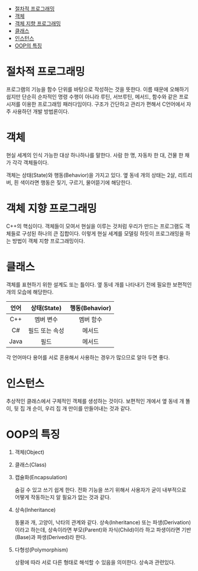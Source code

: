 - [절차적 프로그래밍](#절차적-프로그래밍)
- [객체](#객체)
- [객체 지향 프로그래밍](#객체-지향-프로그래밍)
- [클래스](#클래스)
- [인스턴스](#인스턴스)
- [OOP의 특징](#oop의-특징)

# 절차적 프로그래밍
프로그램의 기능을 함수 단위를 바탕으로 작성하는 것을 뜻한다. 이름 때문에 오해하기 쉽지만 단순히 순차적인 명령 수행이 아니라 루틴, 서브루틴, 메서드, 함수와 같은 프로시저를 이용한 프로그래밍 패러다임이다. 구조가 간단하고 관리가 편해서 C언어에서 자주 사용하던 개발 방법론이다.

# 객체
현실 세계의 인식 가능한 대상 하나하나를 말한다. 사람 한 명, 자동차 한 대, 건물 한 채가 각각 객체들이다. 

객체는 상태(State)와 행동(Behavior)을 가지고 있다. 옆 동네 개의 상태는 2살, 리트리버, 흰 색이라면 행동은 짖기, 구르기, 물어뜯기에 해당한다. 

# 객체 지향 프로그래밍
C++의 핵심이다. 객체들이 모여서 현실을 이루는 것처럼 우리가 만드는 프로그램도 객체들로 구성된 하나의 큰 집합이다. 이렇게 현실 세계를 모델링 하듯이 프로그래밍을 하는 방법이 객체 지향 프로그래밍이다. 

# 클래스
객체를 표현하기 위한 설계도 또는 틀이다. 옆 동네 개를 나타내기 전에 필요한 보편적인 개의 모습에 해당한다.

| 언어  |  상태(State)   | 행동(Behavior) |
| :---: | :------------: | :------------: |
|  C++  |   멤버 변수    |   멤버 함수    |
|  C#   | 필드 또는 속성 |     메서드     |
| Java  |      필드      |     메서드     |

각 언어마다 용어를 서로 혼용해서 사용하는 경우가 많으므로 알아 두면 좋다.

# 인스턴스
추상적인 클래스에서 구체적인 객체를 생성하는 것이다. 보편적인 개에서 옆 동네 개 똘이, 뒷 집 개 순이, 우리 집 개 만이를 만들어내는 것과 같다.

# OOP의 특징
1. 객체(Object)
2. 클래스(Class)
3. 캡슐화(Encapsulation)

   숨길 수 있고 쓰기 쉽게 한다. 전화 기능을 쓰기 위해서 사용자가 굳이 내부적으로 어떻게 작동하는지 알 필요가 없는 것과 같다.
4. 상속(Inheritance)

   동물과 개, 고양이, 낙타의 관계와 같다. 상속(Inheritance) 또는 파생(Derivation)이라고 하는데, 상속이라면 부모(Parent)와 자식(Child)이라 하고 파생이라면 기반(Base)과 파생(Derived)라 한다.

5. 다형성(Polymorphism)

   상황에 따라 서로 다른 형태로 해석할 수 있음을 의미한다. 상속과 관련있다.